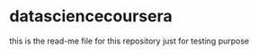 datasciencecoursera
===================
this is the read-me file for this repository 
just for testing purpose
